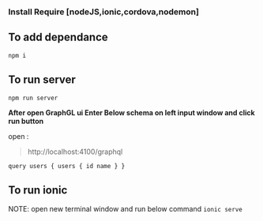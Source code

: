 ### Install Require [nodeJS,ionic,cordova,nodemon]

## To add dependance

`npm i`

## To run server

`npm run server`

**After open GraphGL ui Enter Below schema on left input window and click run button**

open :

> http://localhost:4100/graphql

`query users { users { id name } }`

## To run ionic

NOTE: open new terminal window and run below command
`ionic serve`

